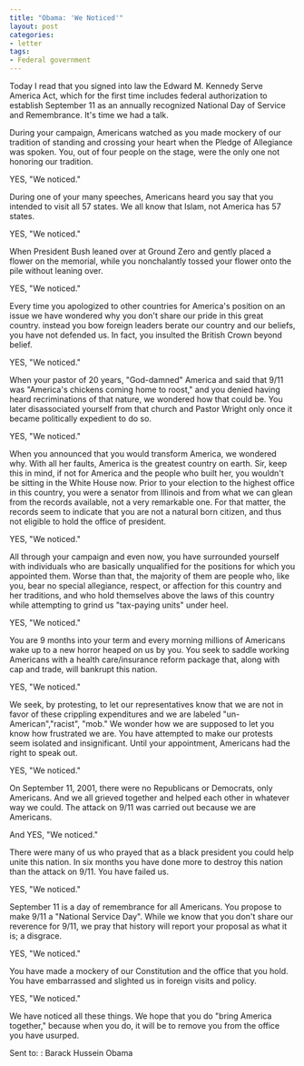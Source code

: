 ```yaml
---
title: "Obama: 'We Noticed'"
layout: post
categories:
- letter
tags:
- Federal government
---
```


Today I read that you signed into law the Edward M. Kennedy Serve America Act, which for the first time includes federal authorization to establish September 11 as an annually recognized National Day of Service and Remembrance. It's time we had a talk.

During your campaign, Americans watched as you made mockery of our tradition of standing and crossing your heart when the Pledge of Allegiance was spoken. You, out of four people on the stage, were the only one not honoring our tradition.

YES, "We noticed."

During one of your many speeches, Americans heard you say that you intended to visit all 57 states. We all know that Islam, not America has 57 states.

YES, "We noticed."

When President Bush leaned over at Ground Zero and gently placed a flower on the memorial, while you nonchalantly tossed your flower onto the pile without leaning over.

YES, "We noticed."

Every time you apologized to other countries for America's position on an issue we have wondered why you don't share our pride in this great country. instead you bow foreign leaders berate our country and our beliefs, you have not defended us. In fact, you insulted the British Crown beyond belief.

YES, "We noticed."

When your pastor of 20 years, "God-damned" America and said that 9/11 was "America's chickens coming home to roost," and you denied having heard recriminations of that nature, we wondered how that could be. You later disassociated yourself from that church and Pastor Wright only once it became politically expedient to do so.

YES, "We noticed."

When you announced that you would transform America, we wondered why. With all her faults, America is the greatest country on earth. Sir, keep this in mind, if not for America and the people who built her, you wouldn't be sitting in the White House now. Prior to your election to the highest office in this country, you were a senator from Illinois and from what we can glean from the records available, not a very remarkable one. For that matter, the records seem to indicate that you are not a natural born citizen, and thus not eligible to hold the office of president.

YES, "We noticed."

All through your campaign and even now, you have surrounded yourself with individuals who are basically unqualified for the positions for which you appointed them. Worse than that, the majority of them are people who, like you, bear no special allegiance, respect, or affection for this country and her traditions, and who hold themselves above the laws of this country while attempting to grind us "tax-paying units" under heel.

YES, "We noticed."

You are 9 months into your term and every morning millions of Americans wake up to a new horror heaped on us by you. You seek to saddle working Americans with a health care/insurance reform package that, along with cap and trade, will bankrupt this nation.

YES, "We noticed."

We seek, by protesting, to let our representatives know that we are not in favor of these crippling expenditures and we are labeled "un-American","racist", "mob." We wonder how we are supposed to let you know how frustrated we are. You have attempted to make our protests seem isolated and insignificant. Until your appointment, Americans had the right to speak out.

YES, "We noticed."

On September 11, 2001, there were no Republicans or Democrats, only Americans. And we all grieved together and helped each other in whatever way we could. The attack on 9/11 was carried out because we are Americans.

And YES, "We noticed."

There were many of us who prayed that as a black president you could help unite this nation. In six months you have done more to destroy this nation than the attack on 9/11. You have failed us.

YES, "We noticed."

September 11 is a day of remembrance for all Americans. You propose to make 9/11 a "National Service Day". While we know that you don't share our reverence for 9/11, we pray that history will report your proposal as what it is; a disgrace.

YES, "We noticed."

You have made a mockery of our Constitution and the office that you hold. You have embarrassed and slighted us in foreign visits and policy.

YES, "We noticed."

We have noticed all these things. We hope that you do "bring America together," because when you do, it will be to remove you from the office you have usurped.

Sent to:
: Barack Hussein Obama
